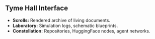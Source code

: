 ## Tyme Hall Interface

- **Scrolls:** Rendered archive of living documents.
- **Laboratory:** Simulation logs, schematic blueprints.
- **Constellation:** Repositories, HuggingFace nodes, agent networks.